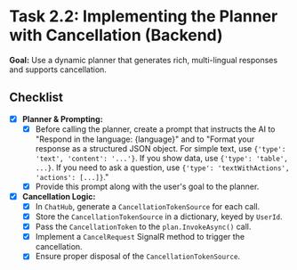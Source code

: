 # Task 2.2: Implementing the Planner with Cancellation (Backend)

**Goal:** Use a dynamic planner that generates rich, multi-lingual responses and supports cancellation.

## Checklist

- [x] **Planner & Prompting:**
  - [x] Before calling the planner, create a prompt that instructs the AI to "Respond in the language: {language}" and to "Format your response as a structured JSON object. For simple text, use `{'type': 'text', 'content': '...'}`. If you show data, use `{'type': 'table', ...}`. If you need to ask a question, use `{'type': 'textWithActions', 'actions': [...]}`."
  - [x] Provide this prompt along with the user's goal to the planner.
- [x] **Cancellation Logic:**
  - [x] In `ChatHub`, generate a `CancellationTokenSource` for each call.
  - [x] Store the `CancellationTokenSource` in a dictionary, keyed by `UserId`.
  - [x] Pass the `CancellationToken` to the `plan.InvokeAsync()` call.
  - [x] Implement a `CancelRequest` SignalR method to trigger the cancellation.
  - [x] Ensure proper disposal of the `CancellationTokenSource`. 